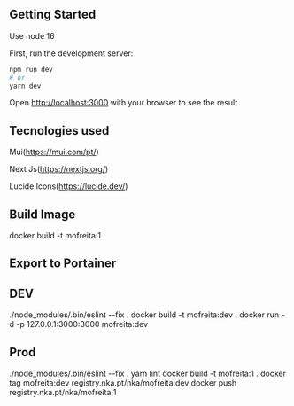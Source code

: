 ## Getting Started

Use node 16

First, run the development server:

```bash
npm run dev
# or
yarn dev
```

Open [http://localhost:3000](http://localhost:3000) with your browser to see the result.


## Tecnologies used

Mui(https://mui.com/pt/)

Next Js(https://nextjs.org/)

Lucide Icons(https://lucide.dev/)

## Build Image
docker build -t mofreita:1 .


## Export to Portainer

## DEV
./node_modules/.bin/eslint --fix .
docker build -t mofreita:dev .
docker run -d -p 127.0.0.1:3000:3000 mofreita:dev

## Prod
./node_modules/.bin/eslint --fix .
yarn lint
docker build -t mofreita:1 .
docker tag mofreita:dev registry.nka.pt/nka/mofreita:dev
docker push registry.nka.pt/nka/mofreita:1